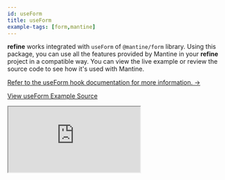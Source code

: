 ```yaml
---
id: useForm
title: useForm
example-tags: [form,mantine]
---
```


**refine** works integrated with `useForm` of `@mantine/form` library. Using this package, you can use all the features provided by Mantine in your **refine** project in a compatible way. You can view the live example or review the source code to see how it's used with Mantine.

[Refer to the useForm hook documentation for more information. →](/api-reference/mantine/hooks/form/useForm.md)

[View useForm Example Source](https://github.com/refinedev/refine/tree/master/examples/form/mantine/useForm)

<iframe loading="lazy" src="https://stackblitz.com//github/pankod/refine/tree/master/examples/form/mantine/useForm?embed=1&view=preview&theme=dark&preset=node&ctl=1"
    style={{width: "100%", height:"80vh", border: "0px", borderRadius: "8px", overflow:"hidden"}}
    title="mantine-use-form-example"
></iframe>
